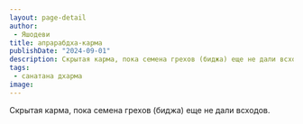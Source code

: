 ```yaml
---
layout: page-detail
author:
 - Яшодеви
title: апрарабдха-карма
publishDate: "2024-09-01"
description: Скрытая карма, пока семена грехов (биджа) еще не дали всходов.
tags:
 - санатана дхарма
image: 
---
```


Скрытая карма, пока семена грехов (биджа) еще не дали всходов.

